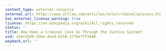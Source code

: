 ```yaml
---
content_type: external-resource
external_url: https://www.alllaw.com/articles/nolo/criminal/process.html
has_external_license_warning: true
license: https://en.wikipedia.org/wiki/All_rights_reserved
status: ''
title: How Does a Criminal Case Go Through the Justice System?
uid: a16cd2d9-32be-4ced-b158-27f6e77f3448
wayback_url: ''
---
```

